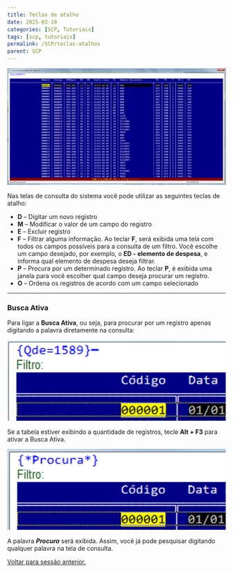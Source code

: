 ```yaml
---
title: Teclas de atalho
date: 2025-03-19
categories: [SCP, Tutoriais]
tags: [scp, tutoriais]
permalink: /SCP/teclas-atalhos
parent: SCP
---
```


![Tela de Consulta - SCP](/assets/img/scp/Tela_de_Consulta_-_SCP.png)

Nas telas de consulta do sistema você pode utilizar as seguintes teclas de atalho:

- **D** – Digitar um novo registro  
- **M** – Modificar o valor de um campo do registro  
- **E** – Excluir registro  
- **F** – Filtrar alguma informação. Ao teclar **F**, será exibida uma tela com todos os campos possíveis para a consulta de um filtro. Você escolhe um campo desejado, por exemplo, o **ED - elemento de despesa**, e informa qual elemento de despesa deseja filtrar.  
- **P** – Procura por um determinado registro. Ao teclar **P**, é exibida uma janela para você escolher qual campo deseja procurar um registro.  
- **O** – Ordena os registros de acordo com um campo selecionado

---

### Busca Ativa

Para ligar a **Busca Ativa**, ou seja, para procurar por um registro apenas digitando a palavra diretamente na consulta:

![Busca Ativa - Etapa 1](/assets/img/scp/busca_ativa_scp.png)

Se a tabela estiver exibindo a quantidade de registros, tecle **Alt + F3** para ativar a Busca Ativa.

![Busca Ativa - Etapa 2](/assets/img/scp/busca_ativa_scp_ligada.png)

A palavra **_Procura_** será exibida. Assim, você já pode pesquisar digitando qualquer palavra na tela de consulta.

[Voltar para sessão anterior.](/SCP)
